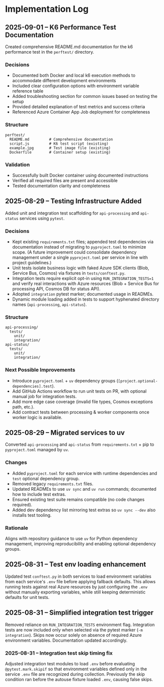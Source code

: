# Implementation Log

## 2025-09-01 – K6 Performance Test Documentation

Created comprehensive README.md documentation for the k6 performance test in the `perftest/` directory.

### Decisions
- Documented both Docker and local k6 execution methods to accommodate different development environments
- Included clear configuration options with environment variable reference table
- Added troubleshooting section for common issues based on testing the setup
- Provided detailed explanation of test metrics and success criteria
- Referenced Azure Container App Job deployment for completeness

### Structure
```
perftest/
  README.md         # Comprehensive documentation
  script.js         # K6 test script (existing)
  example.jpg       # Test image file (existing)
  Dockerfile        # Container setup (existing)
```

### Validation
- Successfully built Docker container using documented instructions
- Verified all required files are present and accessible
- Tested documentation clarity and completeness

## 2025-08-29 – Testing Infrastructure Added

Added unit and integration test scaffolding for `api-processing` and `api-status` services using `pytest`.

### Decisions
- Kept existing `requirements.txt` files; appended test dependencies via documentation instead of migrating to `pyproject.toml` to minimize scope. (A future improvement could consolidate dependency management under a single `pyproject.toml` per service in line with project guidelines.)
- Unit tests isolate business logic with faked Azure SDK clients (Blob, Service Bus, Cosmos) via fixtures in `tests/conftest.py`.
- Integration tests require explicit opt-in using `RUN_INTEGRATION_TESTS=1` and verify real interactions with Azure resources (Blob + Service Bus for processing API, Cosmos DB for status API).
- Adopted `integration` pytest marker; documented usage in READMEs.
 - Dynamic module loading added in tests to support hyphenated directory names (`api-processing`, `api-status`).

### Structure
```
api-processing/
  tests/
    unit/
    integration/
api-status/
  tests/
    unit/
    integration/
```

### Next Possible Improvements
- Introduce `pyproject.toml` + `uv` dependency groups (`[project.optional-dependencies].test`).
- Add GitHub Actions workflow to run unit tests on PR, with optional manual job for integration tests.
- Add more edge case coverage (invalid file types, Cosmos exceptions path, etc.).
- Add contract tests between processing & worker components once worker logic is available.

## 2025-08-29 – Migrated services to uv

Converted `api-processing` and `api-status` from `requirements.txt` + pip to `pyproject.toml` managed by `uv`.

### Changes
- Added `pyproject.toml` for each service with runtime dependencies and `test` optional dependency group.
- Removed legacy `requirements.txt` files.
- Updated READMEs to use `uv sync` and `uv run` commands; documented how to include test extras.
- Ensured existing test suite remains compatible (no code changes required).
 - Added dev dependency list mirroring test extras so `uv sync --dev` also installs test tooling.

### Rationale
Aligns with repository guidance to use `uv` for Python dependency management, improving reproducibility and enabling optional dependency groups.

## 2025-08-31 – Test env loading enhancement

Updated test `conftest.py` in both services to load environment variables from each service's `.env` file before applying fallback defaults. This allows running tests against real Azure resources by just configuring the `.env` without manually exporting variables, while still keeping deterministic defaults for unit tests.

## 2025-08-31 – Simplified integration test trigger

Removed reliance on `RUN_INTEGRATION_TESTS` environment flag. Integration tests are now included only when selected via the pytest marker (`-m integration`). Skips now occur solely on absence of required Azure environment variables. Documentation updated accordingly.

### 2025-08-31 – Integration test skip timing fix
Adjusted integration test modules to load `.env` before evaluating `@pytest.mark.skipif` so that environment variables defined only in the service `.env` file are recognized during collection. Previously the skip condition ran before the autouse fixture loaded `.env`, causing false skips.

